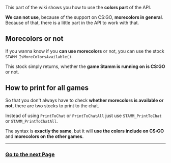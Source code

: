 This part of the wiki shows you how to use the **colors part** of the API.

**We can not use**, because of the support on CS:GO, **morecolors in general**.   
Because of that, there is a little part in the API to work with that.


## Morecolors or not

If you wanna know if you **can use morecolors** or not, you can use the stock `STAMM_IsMoreColorsAvailable()`.

This stock simply returns, whether the **game Stamm is running on is CS:GO** or not.


## How to print for all games

So that you don't always have to check **whether morecolors is available or not**, there are two stocks to print to the chat.

Instead of using `PrintToChat` or `PrintToChatAll` just use `STAMM_PrintToChat` or `STAMM_PrintToChatAll`.

The syntax is **exactly the same**, but it will **use the colors include on CS:GO** and **morecolors on the other games**.

---------
### [Go to the next Page](Scripting-Features)